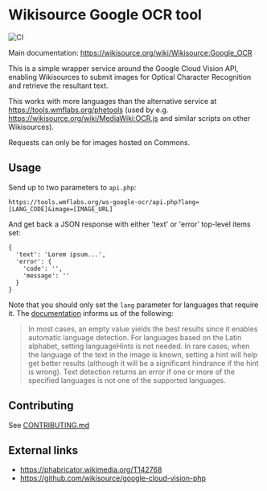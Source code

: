Wikisource Google OCR tool
==========================

![CI](https://github.com/wikimedia/wikimedia-ocr/workflows/CI/badge.svg)

Main documentation: https://wikisource.org/wiki/Wikisource:Google_OCR

This is a simple wrapper service around the Google Cloud Vision API,
enabling Wikisources to submit images for Optical Character Recognition
and retrieve the resultant text.

This works with more languages than the alternative service at https://tools.wmflabs.org/phetools
(used by e.g. https://wikisource.org/wiki/MediaWiki:OCR.js and similar scripts
on other Wikisources).

Requests can only be for images hosted on Commons.

## Usage

Send up to two parameters to `api.php`:

    https://tools.wmflabs.org/ws-google-ocr/api.php?lang=[LANG_CODE]&image=[IMAGE_URL]

And get back a JSON response with either 'text' or 'error' top-level items set:

    {
      'text': 'Lorem ipsum...',
      'error': {
        'code': '',
        'message': ''
      }
    }

Note that you should only set the `lang` parameter for languages that require it.
The [documentation](https://cloud.google.com/vision/reference/rest/v1/images/annotate#imagecontext) informs us of the following:

> In most cases, an empty value yields the best results since it enables automatic language detection.
> For languages based on the Latin alphabet, setting languageHints is not needed.
> In rare cases, when the language of the text in the image is known, setting a hint will help get better results
> (although it will be a significant hindrance if the hint is wrong).
> Text detection returns an error if one or more of the specified languages is not one of the supported languages.

## Contributing

See [CONTRIBUTING.md](https://github.com/wikimedia/wikimedia-ocr/blob/main/CONTRIBUTING.md)

## External links

* https://phabricator.wikimedia.org/T142768
* https://github.com/wikisource/google-cloud-vision-php
